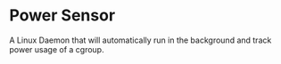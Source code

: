 # Power Sensor

A Linux Daemon that will automatically run in the background and track power usage of a cgroup.

